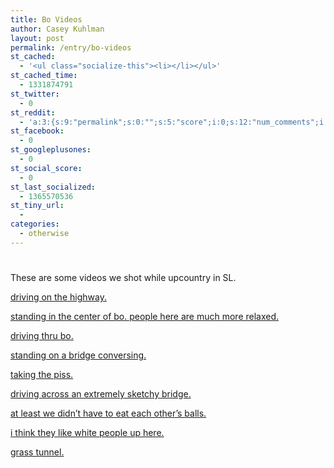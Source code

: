 ```yaml
---
title: Bo Videos
author: Casey Kuhlman
layout: post
permalink: /entry/bo-videos
st_cached:
  - '<ul class="socialize-this"><li></li></ul>'
st_cached_time:
  - 1331874791
st_twitter:
  - 0
st_reddit:
  - 'a:3:{s:9:"permalink";s:0:"";s:5:"score";i:0;s:12:"num_comments";i:0;}'
st_facebook:
  - 0
st_googleplusones:
  - 0
st_social_score:
  - 0
st_last_socialized:
  - 1365570536
st_tiny_url:
  - 
categories:
  - otherwise
---
```

# 

These are some videos we shot while upcountry in SL.

[driving on the highway.][1] 

 [1]: http://caseykuhlman.typepad.com/underwater/files/bo_008driving_on_the_highway.mov

[standing in the center of bo. people here are much more relaxed.][2] 

 [2]: http://caseykuhlman.typepad.com/underwater/files/bo_015_center_of_bo_people_here_are_much_more_relaxed.mov

[driving thru bo.][3]

 [3]: http://caseykuhlman.typepad.com/underwater/files/bo_018_short_thru_bo.mov

[standing on a bridge conversing.][4]

 [4]: http://caseykuhlman.typepad.com/underwater/files/bo_029_was_this_bridge_destroyed_during_the_war.mov

[taking the piss.][5]

 [5]: http://caseykuhlman.typepad.com/underwater/files/bo_074_is_he_stupid.mov

[driving across an extremely sketchy bridge.][6]

 [6]: http://caseykuhlman.typepad.com/underwater/files/bo_078_sketchy_bridge.mov

[at least we didn’t have to eat each other’s balls.][7]

 [7]: http://caseykuhlman.typepad.com/underwater/files/bo_089_at_least_we_didnt_have_to_eat_balls.mov

[i think they like white people up here.][8]

 [8]: http://caseykuhlman.typepad.com/underwater/files/bo_093_i_think_they_like_white_people_up_here.mov

[grass tunnel.][9] 

 [9]: http://caseykuhlman.typepad.com/underwater/files/bo_094_grass_tunnel.mov